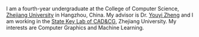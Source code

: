 

I am a fourth-year undergraduate at the College of Computer Science, [Zhejiang University](http://www.zju.edu.cn/) in Hangzhou, China. My advisor is Dr. [Youyi Zheng](http://www.youyizheng.net/index.html) and I am working in the [State Key Lab of CAD&CG](http://www.cad.zju.edu.cn/), Zhejiang University. My interests are Computer Graphics and Machine Learning. 


